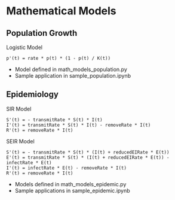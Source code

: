 # Mathematical Models

## Population Growth
Logistic Model

```
p'(t) = rate * p(t) * (1 - p(t) / K(t))
```

* Model defined in math_models_population.py
* Sample application in sample_population.ipynb

## Epidemiology
SIR Model

```
S'(t) = - transmitRate * S(t) * I(t)
I'(t) = transmitRate * S(t) * I(t) - removeRate * I(t)
R'(t) = removeRate * I(t)
```

SEIR Model

```
S'(t) = - transmitRate * S(t) * (I(t) + reducedEIRate * E(t))
E'(t) = transmitRate * S(t) * (I(t) + reducedEIRate * E(t)) - infectRate * E(t)
I'(t) = infectRate * E(t) - removeRate * I(t)
R'(t) = removeRate * I(t)
```

* Models defined in math_models_epidemic.py
* Sample applications in sample_epidemic.ipynb
